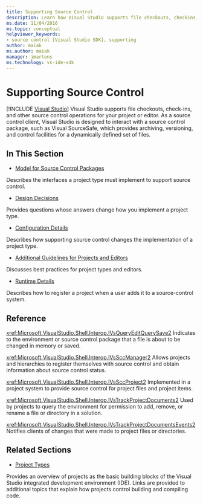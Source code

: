 ```yaml
---
title: Supporting Source Control
description: Learn how Visual Studio supports file checkouts, checkins, and other source control operations for your project or editor.
ms.date: 11/04/2016
ms.topic: conceptual
helpviewer_keywords:
- source control [Visual Studio SDK], supporting
author: maiak
ms.author: maiak
manager: jmartens
ms.technology: vs-ide-sdk
---
```

# Supporting Source Control

 [!INCLUDE [Visual Studio](~/includes/applies-to-version/vs-windows-only.md)]
Visual Studio supports file checkouts, check-ins, and other source control operations for your project or editor. As a source control client, Visual Studio is designed to interact with a source control package, such as Visual SourceSafe, which provides archiving, versioning, and control facilities for a dynamically defined set of files.

## In This Section
- [Model for Source Control Packages](../../extensibility/internals/model-for-source-control-packages.md)

 Describes the interfaces a project type must implement to support source control.

- [Design Decisions](../../extensibility/internals/source-control-design-decisions.md)

 Provides questions whose answers change how you implement a project type.

- [Configuration Details](../../extensibility/internals/source-control-configuration-details.md)

 Describes how supporting source control changes the implementation of a project type.

- [Additional Guidelines for Projects and Editors](../../extensibility/internals/additional-source-control-guidelines-for-projects-and-editors.md)

 Discusses best practices for project types and editors.

- [Runtime Details](../../extensibility/internals/source-control-runtime-details.md)

 Describes how to register a project when a user adds it to a source-control system.

## Reference
 <xref:Microsoft.VisualStudio.Shell.Interop.IVsQueryEditQuerySave2>
 Indicates to the environment or source control package that a file is about to be changed in memory or saved.

 <xref:Microsoft.VisualStudio.Shell.Interop.IVsSccManager2>
 Allows projects and hierarchies to register themselves with source control and obtain information about source control status.

 <xref:Microsoft.VisualStudio.Shell.Interop.IVsSccProject2>
 Implemented in a project system to provide source control for project files and project items.

 <xref:Microsoft.VisualStudio.Shell.Interop.IVsTrackProjectDocuments2>
 Used by projects to query the environment for permission to add, remove, or rename a file or directory in a solution.

 <xref:Microsoft.VisualStudio.Shell.Interop.IVsTrackProjectDocumentsEvents2>
 Notifies clients of changes that were made to project files or directories.

## Related Sections
- [Project Types](../../extensibility/internals/project-types.md)

 Provides an overview of projects as the basic building blocks of the Visual Studio integrated development environment (IDE). Links are provided to additional topics that explain how projects control building and compiling code.
